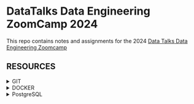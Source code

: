 # DataTalks Data Engineering ZoomCamp 2024 
This repo contains notes and assignments for the 2024 [Data Talks Data Engineering Zoomcamp](https://github.com/DataTalksClub/data-engineering-zoomcamp/tree/main)

## RESOURCES
<details>
<summary>GIT</summary>      
- **[GIT](https://dangitgit.com/)** General
- **[GIT EXTENDED](https://dangitgit.com/)** Special commit cases
- **[GIT README](https://pragmaticpineapple.com/adding-custom-html-and-css-to-github-readme/)** Adding HTML and CSS to GIT Readme  
</details>


<details>
<summary>DOCKER</summary>      
- **[DOCKER COMMANDS](https://linuxhandbook.com/essential-docker-commands/)**
</details>

<details>
<summary>PostgreSQL</summary>
**[Postgres](https://www.postgresql.org/docs/16/index.html)** PostgreSQL official documentation  
</details>
